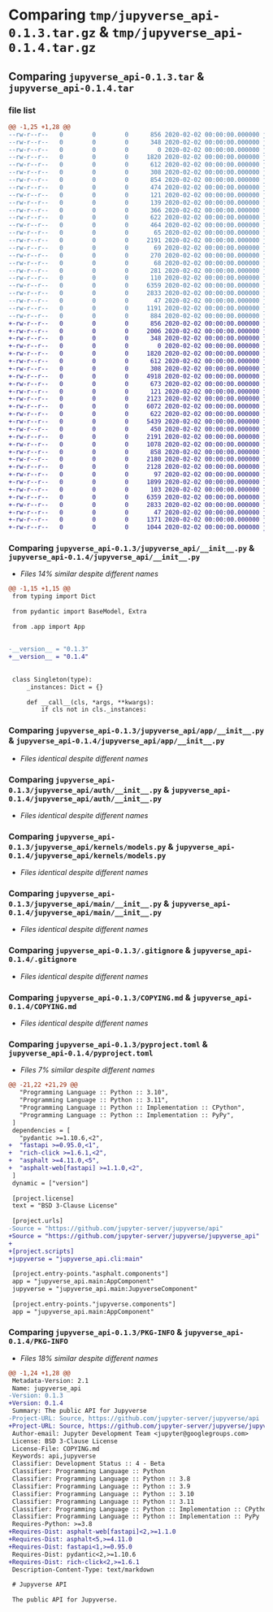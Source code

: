 # Comparing `tmp/jupyverse_api-0.1.3.tar.gz` & `tmp/jupyverse_api-0.1.4.tar.gz`

## Comparing `jupyverse_api-0.1.3.tar` & `jupyverse_api-0.1.4.tar`

### file list

```diff
@@ -1,25 +1,28 @@
--rw-r--r--   0        0        0      856 2020-02-02 00:00:00.000000 jupyverse_api-0.1.3/jupyverse_api/__init__.py
--rw-r--r--   0        0        0      348 2020-02-02 00:00:00.000000 jupyverse_api-0.1.3/jupyverse_api/exceptions.py
--rw-r--r--   0        0        0        0 2020-02-02 00:00:00.000000 jupyverse_api-0.1.3/jupyverse_api/py.typed
--rw-r--r--   0        0        0     1820 2020-02-02 00:00:00.000000 jupyverse_api-0.1.3/jupyverse_api/app/__init__.py
--rw-r--r--   0        0        0      612 2020-02-02 00:00:00.000000 jupyverse_api-0.1.3/jupyverse_api/auth/__init__.py
--rw-r--r--   0        0        0      308 2020-02-02 00:00:00.000000 jupyverse_api-0.1.3/jupyverse_api/auth/models.py
--rw-r--r--   0        0        0      854 2020-02-02 00:00:00.000000 jupyverse_api-0.1.3/jupyverse_api/contents/__init__.py
--rw-r--r--   0        0        0      474 2020-02-02 00:00:00.000000 jupyverse_api-0.1.3/jupyverse_api/contents/models.py
--rw-r--r--   0        0        0      121 2020-02-02 00:00:00.000000 jupyverse_api-0.1.3/jupyverse_api/frontend/__init__.py
--rw-r--r--   0        0        0      139 2020-02-02 00:00:00.000000 jupyverse_api-0.1.3/jupyverse_api/jupyterlab/__init__.py
--rw-r--r--   0        0        0      366 2020-02-02 00:00:00.000000 jupyverse_api-0.1.3/jupyverse_api/kernels/__init__.py
--rw-r--r--   0        0        0      622 2020-02-02 00:00:00.000000 jupyverse_api-0.1.3/jupyverse_api/kernels/models.py
--rw-r--r--   0        0        0      464 2020-02-02 00:00:00.000000 jupyverse_api-0.1.3/jupyverse_api/lab/__init__.py
--rw-r--r--   0        0        0       65 2020-02-02 00:00:00.000000 jupyverse_api-0.1.3/jupyverse_api/login/__init__.py
--rw-r--r--   0        0        0     2191 2020-02-02 00:00:00.000000 jupyverse_api-0.1.3/jupyverse_api/main/__init__.py
--rw-r--r--   0        0        0       69 2020-02-02 00:00:00.000000 jupyverse_api-0.1.3/jupyverse_api/nbconvert/__init__.py
--rw-r--r--   0        0        0      270 2020-02-02 00:00:00.000000 jupyverse_api-0.1.3/jupyverse_api/resource_usage/__init__.py
--rw-r--r--   0        0        0       68 2020-02-02 00:00:00.000000 jupyverse_api-0.1.3/jupyverse_api/retrolab/__init__.py
--rw-r--r--   0        0        0      281 2020-02-02 00:00:00.000000 jupyverse_api-0.1.3/jupyverse_api/terminals/__init__.py
--rw-r--r--   0        0        0      110 2020-02-02 00:00:00.000000 jupyverse_api-0.1.3/jupyverse_api/yjs/__init__.py
--rw-r--r--   0        0        0     6359 2020-02-02 00:00:00.000000 jupyverse_api-0.1.3/.gitignore
--rw-r--r--   0        0        0     2833 2020-02-02 00:00:00.000000 jupyverse_api-0.1.3/COPYING.md
--rw-r--r--   0        0        0       47 2020-02-02 00:00:00.000000 jupyverse_api-0.1.3/README.md
--rw-r--r--   0        0        0     1191 2020-02-02 00:00:00.000000 jupyverse_api-0.1.3/pyproject.toml
--rw-r--r--   0        0        0      884 2020-02-02 00:00:00.000000 jupyverse_api-0.1.3/PKG-INFO
+-rw-r--r--   0        0        0      856 2020-02-02 00:00:00.000000 jupyverse_api-0.1.4/jupyverse_api/__init__.py
+-rw-r--r--   0        0        0     2006 2020-02-02 00:00:00.000000 jupyverse_api-0.1.4/jupyverse_api/cli.py
+-rw-r--r--   0        0        0      348 2020-02-02 00:00:00.000000 jupyverse_api-0.1.4/jupyverse_api/exceptions.py
+-rw-r--r--   0        0        0        0 2020-02-02 00:00:00.000000 jupyverse_api-0.1.4/jupyverse_api/py.typed
+-rw-r--r--   0        0        0     1820 2020-02-02 00:00:00.000000 jupyverse_api-0.1.4/jupyverse_api/app/__init__.py
+-rw-r--r--   0        0        0      612 2020-02-02 00:00:00.000000 jupyverse_api-0.1.4/jupyverse_api/auth/__init__.py
+-rw-r--r--   0        0        0      308 2020-02-02 00:00:00.000000 jupyverse_api-0.1.4/jupyverse_api/auth/models.py
+-rw-r--r--   0        0        0     4918 2020-02-02 00:00:00.000000 jupyverse_api-0.1.4/jupyverse_api/contents/__init__.py
+-rw-r--r--   0        0        0      673 2020-02-02 00:00:00.000000 jupyverse_api-0.1.4/jupyverse_api/contents/models.py
+-rw-r--r--   0        0        0      121 2020-02-02 00:00:00.000000 jupyverse_api-0.1.4/jupyverse_api/frontend/__init__.py
+-rw-r--r--   0        0        0     2123 2020-02-02 00:00:00.000000 jupyverse_api-0.1.4/jupyverse_api/jupyterlab/__init__.py
+-rw-r--r--   0        0        0     6072 2020-02-02 00:00:00.000000 jupyverse_api-0.1.4/jupyverse_api/kernels/__init__.py
+-rw-r--r--   0        0        0      622 2020-02-02 00:00:00.000000 jupyverse_api-0.1.4/jupyverse_api/kernels/models.py
+-rw-r--r--   0        0        0     5439 2020-02-02 00:00:00.000000 jupyverse_api-0.1.4/jupyverse_api/lab/__init__.py
+-rw-r--r--   0        0        0      450 2020-02-02 00:00:00.000000 jupyverse_api-0.1.4/jupyverse_api/login/__init__.py
+-rw-r--r--   0        0        0     2191 2020-02-02 00:00:00.000000 jupyverse_api-0.1.4/jupyverse_api/main/__init__.py
+-rw-r--r--   0        0        0     1078 2020-02-02 00:00:00.000000 jupyverse_api-0.1.4/jupyverse_api/nbconvert/__init__.py
+-rw-r--r--   0        0        0      858 2020-02-02 00:00:00.000000 jupyverse_api-0.1.4/jupyverse_api/resource_usage/__init__.py
+-rw-r--r--   0        0        0     2180 2020-02-02 00:00:00.000000 jupyverse_api-0.1.4/jupyverse_api/retrolab/__init__.py
+-rw-r--r--   0        0        0     2128 2020-02-02 00:00:00.000000 jupyverse_api-0.1.4/jupyverse_api/terminals/__init__.py
+-rw-r--r--   0        0        0       97 2020-02-02 00:00:00.000000 jupyverse_api-0.1.4/jupyverse_api/terminals/models.py
+-rw-r--r--   0        0        0     1899 2020-02-02 00:00:00.000000 jupyverse_api-0.1.4/jupyverse_api/yjs/__init__.py
+-rw-r--r--   0        0        0      103 2020-02-02 00:00:00.000000 jupyverse_api-0.1.4/jupyverse_api/yjs/models.py
+-rw-r--r--   0        0        0     6359 2020-02-02 00:00:00.000000 jupyverse_api-0.1.4/.gitignore
+-rw-r--r--   0        0        0     2833 2020-02-02 00:00:00.000000 jupyverse_api-0.1.4/COPYING.md
+-rw-r--r--   0        0        0       47 2020-02-02 00:00:00.000000 jupyverse_api-0.1.4/README.md
+-rw-r--r--   0        0        0     1371 2020-02-02 00:00:00.000000 jupyverse_api-0.1.4/pyproject.toml
+-rw-r--r--   0        0        0     1044 2020-02-02 00:00:00.000000 jupyverse_api-0.1.4/PKG-INFO
```

### Comparing `jupyverse_api-0.1.3/jupyverse_api/__init__.py` & `jupyverse_api-0.1.4/jupyverse_api/__init__.py`

 * *Files 14% similar despite different names*

```diff
@@ -1,15 +1,15 @@
 from typing import Dict
 
 from pydantic import BaseModel, Extra
 
 from .app import App
 
 
-__version__ = "0.1.3"
+__version__ = "0.1.4"
 
 
 class Singleton(type):
     _instances: Dict = {}
 
     def __call__(cls, *args, **kwargs):
         if cls not in cls._instances:
```

### Comparing `jupyverse_api-0.1.3/jupyverse_api/app/__init__.py` & `jupyverse_api-0.1.4/jupyverse_api/app/__init__.py`

 * *Files identical despite different names*

### Comparing `jupyverse_api-0.1.3/jupyverse_api/auth/__init__.py` & `jupyverse_api-0.1.4/jupyverse_api/auth/__init__.py`

 * *Files identical despite different names*

### Comparing `jupyverse_api-0.1.3/jupyverse_api/kernels/models.py` & `jupyverse_api-0.1.4/jupyverse_api/kernels/models.py`

 * *Files identical despite different names*

### Comparing `jupyverse_api-0.1.3/jupyverse_api/main/__init__.py` & `jupyverse_api-0.1.4/jupyverse_api/main/__init__.py`

 * *Files identical despite different names*

### Comparing `jupyverse_api-0.1.3/.gitignore` & `jupyverse_api-0.1.4/.gitignore`

 * *Files identical despite different names*

### Comparing `jupyverse_api-0.1.3/COPYING.md` & `jupyverse_api-0.1.4/COPYING.md`

 * *Files identical despite different names*

### Comparing `jupyverse_api-0.1.3/pyproject.toml` & `jupyverse_api-0.1.4/pyproject.toml`

 * *Files 7% similar despite different names*

```diff
@@ -21,22 +21,29 @@
   "Programming Language :: Python :: 3.10",
   "Programming Language :: Python :: 3.11",
   "Programming Language :: Python :: Implementation :: CPython",
   "Programming Language :: Python :: Implementation :: PyPy",
 ]
 dependencies = [
   "pydantic >=1.10.6,<2",
+  "fastapi >=0.95.0,<1",
+  "rich-click >=1.6.1,<2",
+  "asphalt >=4.11.0,<5",
+  "asphalt-web[fastapi] >=1.1.0,<2",
 ]
 dynamic = ["version"]
 
 [project.license]
 text = "BSD 3-Clause License"
 
 [project.urls]
-Source = "https://github.com/jupyter-server/jupyverse/api"
+Source = "https://github.com/jupyter-server/jupyverse/jupyverse_api"
+
+[project.scripts]
+jupyverse = "jupyverse_api.cli:main"
 
 [project.entry-points."asphalt.components"]
 app = "jupyverse_api.main:AppComponent"
 jupyverse = "jupyverse_api.main:JupyverseComponent"
 
 [project.entry-points."jupyverse.components"]
 app = "jupyverse_api.main:AppComponent"
```

### Comparing `jupyverse_api-0.1.3/PKG-INFO` & `jupyverse_api-0.1.4/PKG-INFO`

 * *Files 18% similar despite different names*

```diff
@@ -1,24 +1,28 @@
 Metadata-Version: 2.1
 Name: jupyverse_api
-Version: 0.1.3
+Version: 0.1.4
 Summary: The public API for Jupyverse
-Project-URL: Source, https://github.com/jupyter-server/jupyverse/api
+Project-URL: Source, https://github.com/jupyter-server/jupyverse/jupyverse_api
 Author-email: Jupyter Development Team <jupyter@googlegroups.com>
 License: BSD 3-Clause License
 License-File: COPYING.md
 Keywords: api,jupyverse
 Classifier: Development Status :: 4 - Beta
 Classifier: Programming Language :: Python
 Classifier: Programming Language :: Python :: 3.8
 Classifier: Programming Language :: Python :: 3.9
 Classifier: Programming Language :: Python :: 3.10
 Classifier: Programming Language :: Python :: 3.11
 Classifier: Programming Language :: Python :: Implementation :: CPython
 Classifier: Programming Language :: Python :: Implementation :: PyPy
 Requires-Python: >=3.8
+Requires-Dist: asphalt-web[fastapi]<2,>=1.1.0
+Requires-Dist: asphalt<5,>=4.11.0
+Requires-Dist: fastapi<1,>=0.95.0
 Requires-Dist: pydantic<2,>=1.10.6
+Requires-Dist: rich-click<2,>=1.6.1
 Description-Content-Type: text/markdown
 
 # Jupyverse API
 
 The public API for Jupyverse.
```

